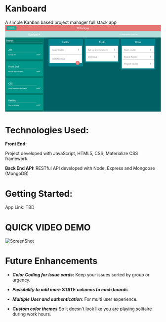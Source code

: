 # Kanboard
A simple Kanban based project manager full stack app
![ScreenShot](/assets/Screenshot%202022-07-27%20004057.png)

# Technologies Used:
**Front End:**

Project developed with JavaScript, HTML5, CSS, Materialize CSS framework.

**Back End API:**
RESTful API developed with Node, Express and Mongoose (MongoDB)

# Getting Started: 
App Link: TBD

# QUICK VIDEO DEMO

![ScreenShot](/assets/Kanbas_MiniDemo.gif)

# Future Enhancements
- ***Color Coding for Issue cards:*** Keep your issues sorted by group or urgency.

- ***Possibility to add more*** **STATE** ***columns to each boards***
- ***Multiple User and authentication***: For multi user experience.
- ***Custom color themes*** So it doesn't look like you are playing solitaire during work hours.